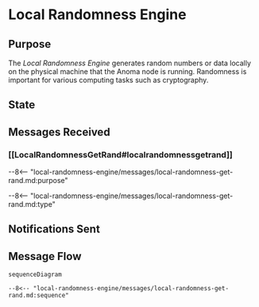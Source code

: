<div class="engine" markdown>


# Local Randomness Engine


## Purpose


<!-- --8<-- [start:purpose] -->

The *Local Randomness Engine* generates random numbers or data locally on the physical machine that the Anoma node is running.
Randomness is important for various computing tasks such as cryptography.

<!-- --8<-- [end:purpose] -->

## State



## Messages Received


### [[LocalRandomnessGetRand#localrandomnessgetrand]]


--8<-- "local-randomness-engine/messages/local-randomness-get-rand.md:purpose"

--8<-- "local-randomness-engine/messages/local-randomness-get-rand.md:type"


## Notifications Sent



## Message Flow



<!-- --8<-- [start:messages] -->
```mermaid
sequenceDiagram

--8<-- "local-randomness-engine/messages/local-randomness-get-rand.md:sequence"
```
<!-- --8<-- [end:messages] -->

</div>
